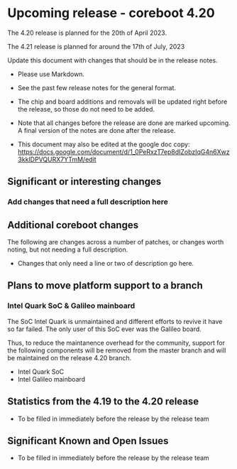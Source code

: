 Upcoming release - coreboot 4.20
========================================================================

The 4.20 release is planned for the 20th of April 2023.


The 4.21 release is planned for around the 17th of July, 2023


Update this document with changes that should be in the release notes.

* Please use Markdown.
* See the past few release notes for the general format.
* The chip and board additions and removals will be updated right
  before the release, so those do not need to be added.
* Note that all changes before the release are done are marked upcoming.
  A final version of the notes are done after the release.

* This document may also be edited at the google doc copy:
  https://docs.google.com/document/d/1_0PeRxzT7ep8dIZobzIqG4n6Xwz3kkIDPVQURX7YTmM/edit

Significant or interesting changes
----------------------------------

### Add changes that need a full description here



Additional coreboot changes
---------------------------

The following are changes across a number of patches, or changes worth
noting, but not needing a full description.

* Changes that only need a line or two of description go here.




Plans to move platform support to a branch
------------------------------------------

### Intel Quark SoC & Galileo mainboard

The SoC Intel Quark is unmaintained and different efforts to revive it
have so far failed.  The only user of this SoC ever was the Galileo
board.

Thus, to reduce the maintanence overhead for the community, support for
the following components will be removed from the master branch and will
be maintained on the release 4.20 branch.

  * Intel Quark SoC
  * Intel Galileo mainboard


Statistics from the 4.19 to the 4.20 release
--------------------------------------------

* To be filled in immediately before the release by the release team


Significant Known and Open Issues
---------------------------------

* To be filled in immediately before the release by the release team

